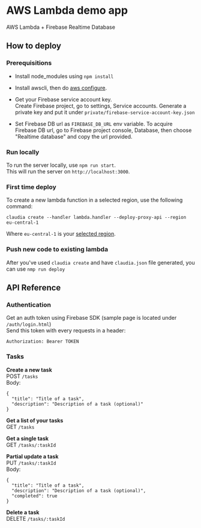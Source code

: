 # AWS Lambda demo app

AWS Lambda + Firebase Realtime Database

## How to deploy

### Prerequisitions

* Install node_modules using `npm install`

* Install awscli, then do [aws configure](https://docs.aws.amazon.com/cli/latest/userguide/cli-chap-getting-started.html).

* Get your Firebase service account key.  
Create Firebase project, go to settings, Service accounts.
Generate a private key and put it under `private/firebase-service-account-key.json`

* Set Firebase DB url as `FIREBASE_DB_URL` env variable.
To acquire Firebase DB url, go to Firebase project console, Database, then choose "Realtime database" and copy the url provided.

### Run locally

To run the server locally, use `npm run start`.  
This will run the server on `http://localhost:3000`.

### First time deploy

To create a new lambda function in a selected region, use the following command:
```
claudia create --handler lambda.handler --deploy-proxy-api --region eu-central-1
```
Where `eu-central-1` is your [selected region](https://docs.aws.amazon.com/general/latest/gr/rande.html).

### Push new code to existing lambda

After you've used `claudia create` and have `claudia.json` file generated, you can use `nmp run deploy`

## API Reference

### Authentication

Get an auth token using Firebase SDK (sample page is located under `/auth/login.html`)  
Send this token with every requests in a header:
```
Authorization: Bearer TOKEN
```

### Tasks
**Create a new task**  
POST `/tasks`  
Body:
```
{
  "title": "Title of a task",
  "description": "Description of a task (optional)"
}
```

**Get a list of your tasks**  
GET `/tasks`

**Get a single task**  
GET `/tasks/:taskId`

**Partial update a task**  
PUT `/tasks/:taskId`  
Body:
```
{
  "title": "Title of a task",
  "description": "Description of a task (optional)",
  "completed": true
}
```

**Delete a task**  
DELETE `/tasks/:taskId`
